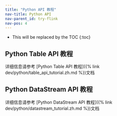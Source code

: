 ```yaml
---
title: "Python API 教程"
nav-title: Python API
nav-parent_id: try-flink
nav-pos: 4
---
```

<!--
Licensed to the Apache Software Foundation (ASF) under one
or more contributor license agreements.  See the NOTICE file
distributed with this work for additional information
regarding copyright ownership.  The ASF licenses this file
to you under the Apache License, Version 2.0 (the
"License"); you may not use this file except in compliance
with the License.  You may obtain a copy of the License at

  http://www.apache.org/licenses/LICENSE-2.0

Unless required by applicable law or agreed to in writing,
software distributed under the License is distributed on an
"AS IS" BASIS, WITHOUT WARRANTIES OR CONDITIONS OF ANY
KIND, either express or implied.  See the License for the
specific language governing permissions and limitations
under the License.
-->

* This will be replaced by the TOC
{:toc}

<a name="python-table-api-tutorial"></a>

## Python Table API 教程

详细信息请参考 [Python Table API 教程]({% link dev/python/table_api_tutorial.zh.md %})文档

<a name="python-datastream-api-tutorial"></a>

## Python DataStream API 教程

详细信息请参考 [Python DataStream API 教程]({% link dev/python/datastream_tutorial.zh.md %})文档
